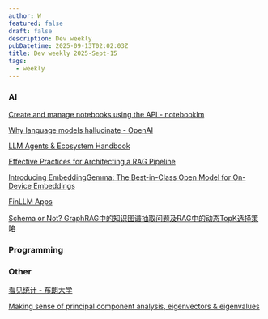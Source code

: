 ```yaml
---
author: W
featured: false
draft: false
description: Dev weekly
pubDatetime: 2025-09-13T02:02:03Z
title: Dev weekly 2025-Sept-15
tags:
  - weekly
---
```


### AI

[]()

[]()

[]()

[]()

[]()

[]()

[Create and manage notebooks using the API - notebooklm](https://cloud.google.com/agentspace/notebooklm-enterprise/docs/api-notebooks)

[Why language models hallucinate - OpenAI](https://openai.com/index/why-language-models-hallucinate/)

[]()

[]()

[LLM Agents & Ecosystem Handbook](https://github.com/oxbshw/LLM-Agents-Ecosystem-Handbook)

[Effective Practices for Architecting a RAG Pipeline](https://www.infoq.com/articles/architecting-rag-pipeline/)

[Introducing EmbeddingGemma: The Best-in-Class Open Model for On-Device Embeddings](https://developers.googleblog.com/en/introducing-embeddinggemma/?s=09)

[]()

[FinLLM Apps](https://github.com/tinztwins/finllm-apps)

[]()

[Schema or Not? GraphRAG中的知识图谱抽取问题及RAG中的动态TopK选择策略](https://mp.weixin.qq.com/s/ahK2XkDp9WsmocuBA6OnDg)

[]()

[]()

[]()

[]()

[]()

### Programming

[]()

[]()

[]()

[]()

[]()

[]()

[]()

[]()

[]()

[]()

[]()

[]()

[]()

[]()

[]()

[]()

[]()

[]()

[]()

[]()

### Other

[]()

[]()

[看见统计 - 布朗大学](https://seeing-theory.brown.edu/basic-probability/cn.html)

[Making sense of principal component analysis, eigenvectors & eigenvalues](https://stats.stackexchange.com/questions/2691/making-sense-of-principal-component-analysis-eigenvectors-eigenvalues)

[]()

[]()

[]()

[]()

[]()

[]()

[]()

[]()

[]()

[]()

[]()

[]()

[]()

[]()

[]()

[]()

[]()

[]()

[]()

[]()

[]()

[]()

[]()

